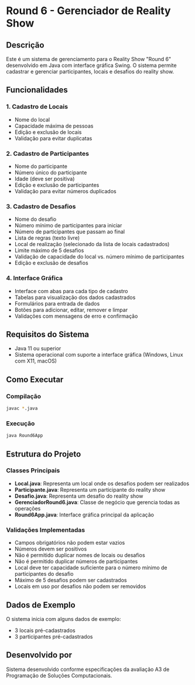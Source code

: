 # Round 6 - Gerenciador de Reality Show

## Descrição
Este é um sistema de gerenciamento para o Reality Show "Round 6" desenvolvido em Java com interface gráfica Swing. O sistema permite cadastrar e gerenciar participantes, locais e desafios do reality show.

## Funcionalidades

### 1. Cadastro de Locais
- Nome do local
- Capacidade máxima de pessoas
- Edição e exclusão de locais
- Validação para evitar duplicatas

### 2. Cadastro de Participantes
- Nome do participante
- Número único do participante
- Idade (deve ser positiva)
- Edição e exclusão de participantes
- Validação para evitar números duplicados

### 3. Cadastro de Desafios
- Nome do desafio
- Número mínimo de participantes para iniciar
- Número de participantes que passam ao final
- Lista de regras (texto livre)
- Local de realização (selecionado da lista de locais cadastrados)
- Limite máximo de 5 desafios
- Validação de capacidade do local vs. número mínimo de participantes
- Edição e exclusão de desafios

### 4. Interface Gráfica
- Interface com abas para cada tipo de cadastro
- Tabelas para visualização dos dados cadastrados
- Formulários para entrada de dados
- Botões para adicionar, editar, remover e limpar
- Validações com mensagens de erro e confirmação

## Requisitos do Sistema
- Java 11 ou superior
- Sistema operacional com suporte a interface gráfica (Windows, Linux com X11, macOS)

## Como Executar

### Compilação
```bash
javac *.java
```

### Execução
```bash
java Round6App
```

## Estrutura do Projeto

### Classes Principais
- **Local.java**: Representa um local onde os desafios podem ser realizados
- **Participante.java**: Representa um participante do reality show
- **Desafio.java**: Representa um desafio do reality show
- **GerenciadorRound6.java**: Classe de negócio que gerencia todas as operações
- **Round6App.java**: Interface gráfica principal da aplicação

### Validações Implementadas
- Campos obrigatórios não podem estar vazios
- Números devem ser positivos
- Não é permitido duplicar nomes de locais ou desafios
- Não é permitido duplicar números de participantes
- Local deve ter capacidade suficiente para o número mínimo de participantes do desafio
- Máximo de 5 desafios podem ser cadastrados
- Locais em uso por desafios não podem ser removidos

## Dados de Exemplo
O sistema inicia com alguns dados de exemplo:
- 3 locais pré-cadastrados
- 3 participantes pré-cadastrados

## Desenvolvido por
Sistema desenvolvido conforme especificações da avaliação A3 de Programação de Soluções Computacionais.

